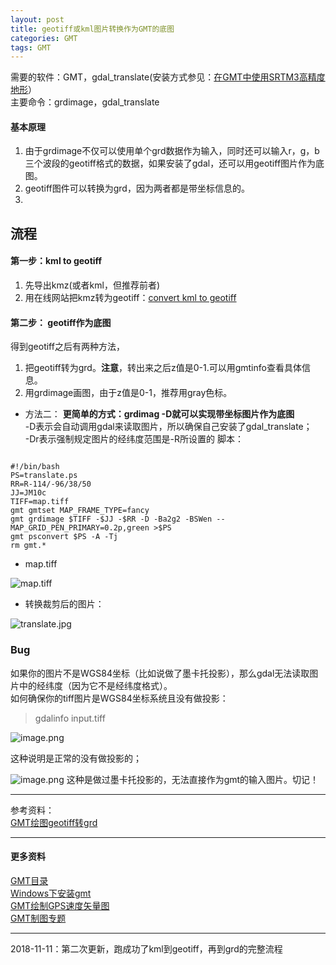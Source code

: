 ```yaml
---
layout: post
title: geotiff或kml图片转换作为GMT的底图
categories: GMT
tags: GMT
---
```

需要的软件：GMT，gdal_translate(安装方式参见：[在GMT中使用SRTM3高精度地形](https://www.jianshu.com/p/5440b756cf74)）  
主要命令：grdimage，gdal_translate

#### 基本原理
1. 由于grdimage不仅可以使用单个grd数据作为输入，同时还可以输入r，g，b三个波段的geotiff格式的数据，如果安装了gdal，还可以用geotiff图片作为底图。
2. geotiff图件可以转换为grd，因为两者都是带坐标信息的。
3. 

## 流程
#### 第一步：kml to geotiff
1. 先导出kmz(或者kml，但推荐前者)  
2. 用在线网站把kmz转为geotiff：[convert kml to geotiff](https://mygeodata.cloud/converter/kml-to-geotiff)  
#### 第二步： geotiff作为底图
得到geotiff之后有两种方法，  
1. 把geotiff转为grd。**注意**，转出来之后z值是0-1.可以用gmtinfo查看具体信息。  
2. 用grdimage画图，由于z值是0-1，推荐用gray色标。
- 方法二：
**更简单的方式：grdimag -D就可以实现带坐标图片作为底图**  
-D表示会自动调用gdal来读取图片，所以确保自己安装了gdal_translate；  
-Dr表示强制规定图片的经纬度范围是-R所设置的
脚本：
```

#!/bin/bash
PS=translate.ps
RR=R-114/-96/38/50
JJ=JM10c
TIFF=map.tiff
gmt gmtset MAP_FRAME_TYPE=fancy
gmt grdimage $TIFF -$JJ -$RR -D -Ba2g2 -BSWen --MAP_GRID_PEN_PRIMARY=0.2p,green >$PS
gmt psconvert $PS -A -Tj
rm gmt.*
```
- map.tiff

![map.tiff](https://upload-images.jianshu.io/upload_images/7955445-177aadac875de437.png?imageMogr2/auto-orient/strip%7CimageView2/2/w/1240)
- 转换裁剪后的图片：

![translate.jpg](https://upload-images.jianshu.io/upload_images/7955445-8ebcf066d62dc2bb.jpg?imageMogr2/auto-orient/strip%7CimageView2/2/w/540)

### Bug
如果你的图片不是WGS84坐标（比如说做了墨卡托投影），那么gdal无法读取图片中的经纬度（因为它不是经纬度格式）。  
如何确保你的tiff图片是WGS84坐标系统且没有做投影：  
> gdalinfo input.tiff

![image.png](https://upload-images.jianshu.io/upload_images/7955445-4d5ee0bcea7204a4.png?imageMogr2/auto-orient/strip%7CimageView2/2/w/1240)

这种说明是正常的没有做投影的；

![image.png](https://upload-images.jianshu.io/upload_images/7955445-969dc08bd8de4007.png?imageMogr2/auto-orient/strip%7CimageView2/2/w/1240)
这种是做过墨卡托投影的，无法直接作为gmt的输入图片。切记！


---
参考资料：  
[GMT绘图geotiff转grd](https://blog.csdn.net/wanion911/article/details/48209555)

---

#### 更多资料
[GMT目录](https://www.jianshu.com/p/321f67983c42)  
[Windows下安装gmt](https://www.jianshu.com/p/3f1e2d62d73a)   
[GMT绘制GPS速度矢量图](https://www.jianshu.com/p/94792ab8ec97)  
[GMT制图专题](https://www.jianshu.com/c/1cc3a57914f9)

---
2018-11-11：第二次更新，跑成功了kml到geotiff，再到grd的完整流程
